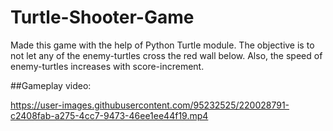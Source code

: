 # Turtle-Shooter-Game
Made this game with the help of Python Turtle module. The objective is to not let any of the enemy-turtles cross the red wall below. Also, the speed of enemy-turtles increases with score-increment.

##Gameplay video:


https://user-images.githubusercontent.com/95232525/220028791-c2408fab-a275-4cc7-9473-46ee1ee44f19.mp4

